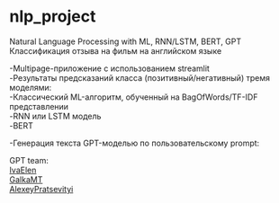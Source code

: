 # nlp_project
Natural Language Processing with ML, RNN/LSTM, BERT, GPT<br>
Классификация отзыва на фильм на английском языке<br>

-Multipage-приложение с использованием streamlit<br>
  -Результаты предсказаний класса (позитивный/негативный) тремя моделями:<br>
  -Классический ML-алгоритм, обученный на BagOfWords/TF-IDF представлении<br>
  -RNN или LSTM модель<br>
  -BERT<br>

-Генерация текста GPT-моделью по пользовательскому prompt:

GPT team:<br>
[IvaElen](https://github.com/IvaElen)<br>
[GalkaMT](https://github.com/GalkaMT)<br>
[AlexeyPratsevityi](https://github.com/AlexeyPratsevityi)<br>
